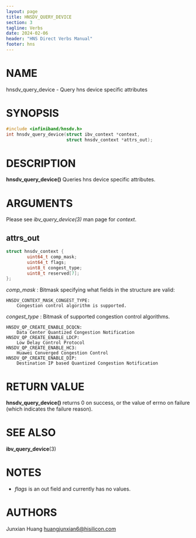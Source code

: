 ```yaml
---
layout: page
title: HNSDV_QUERY_DEVICE
section: 3
tagline: Verbs
date: 2024-02-06
header: "HNS Direct Verbs Manual"
footer: hns
---
```


# NAME

hnsdv_query_device - Query hns device specific attributes

# SYNOPSIS

```c
#include <infiniband/hnsdv.h>
int hnsdv_query_device(struct ibv_context *context,
					   struct hnsdv_context *attrs_out);
```

# DESCRIPTION

**hnsdv_query_device()** Queries hns device specific attributes.

# ARGUMENTS

Please see *ibv_query_device(3)* man page for *context*.

## attrs_out

```c
struct hnsdv_context {
        uint64_t comp_mask;
        uint64_t flags;
        uint8_t congest_type;
        uint8_t reserved[7];
};
```

*comp_mask*
:	Bitmask specifying what fields in the structure are valid:

	HNSDV_CONTEXT_MASK_CONGEST_TYPE:
		Congestion control algorithm is supported.

*congest_type*
:	Bitmask of supported congestion control algorithms.

	HNSDV_QP_CREATE_ENABLE_DCQCN:
		Data Center Quantized Congestion Notification
	HNSDV_QP_CREATE_ENABLE_LDCP:
		Low Delay Control Protocol
	HNSDV_QP_CREATE_ENABLE_HC3:
		Huawei Converged Congestion Control
	HNSDV_QP_CREATE_ENABLE_DIP:
	    Destination IP based Quantized Congestion Notification

# RETURN VALUE

**hnsdv_query_device()** returns 0 on success, or the value of errno on failure
(which indicates the failure reason).

# SEE ALSO

**ibv_query_device**(3)

# NOTES

* *flags* is an out field and currently has no values.

# AUTHORS

Junxian Huang <huangjunxian6@hisilicon.com>

